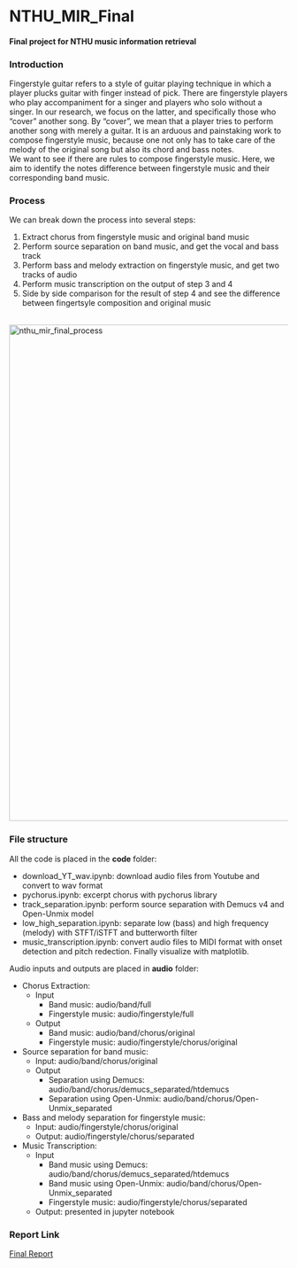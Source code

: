 # NTHU_MIR_Final
#### Final project for NTHU music information retrieval

### Introduction
Fingerstyle guitar refers to a style of guitar playing technique in which a player plucks guitar with finger instead of pick. There are fingerstyle players who play accompaniment for a singer and players who solo without a singer.  In our research, we focus on the latter, and specifically those who “cover” another song. By “cover”, we mean that a player tries to perform another song with merely a guitar. It is an arduous and painstaking work to compose fingerstyle music, because one not only has to take care of the melody of the original song but also its chord and bass notes. \
We want to see if there are rules to compose fingerstyle music. Here, we aim to identify the notes difference between fingerstyle music and their corresponding band music.

### Process
We can break down the process into several steps:
1. Extract chorus from fingerstyle music and original band music
2. Perform source separation on band music, and get the vocal and bass track
3. Perform bass and melody extraction on fingerstyle music, and get two tracks of audio
4. Perform music transcription on the output of step 3 and 4
5. Side by side comparison for the result of step 4 and see the difference between fingertsyle composition and original music
<br>
<img width="896" alt="nthu_mir_final_process" src="https://github.com/pakapoo/NTHU_MIR_Final/assets/45991312/df05de77-b5d5-4130-8865-e4301e4d1569">

### File structure
All the code is placed in the **code** folder:
* download_YT_wav.ipynb: download audio files from Youtube and convert to wav format
* pychorus.ipynb: excerpt chorus with pychorus library
* track_separation.ipynb: perform source separation with Demucs v4 and Open-Unmix model
* low_high_separation.ipynb: separate low (bass) and high frequency (melody) with STFT/iSTFT and butterworth filter
* music_transcription.ipynb: convert audio files to MIDI format with onset detection and pitch redection. Finally visualize with matplotlib.

Audio inputs and outputs are placed in **audio** folder:
* Chorus Extraction:
  - Input
    - Band music: audio/band/full
    - Fingerstyle music: audio/fingerstyle/full
  - Output
    - Band music: audio/band/chorus/original
    - Fingerstyle music: audio/fingerstyle/chorus/original
* Source separation for band music:
  - Input: audio/band/chorus/original
  - Output
    - Separation using Demucs: audio/band/chorus/demucs_separated/htdemucs
    - Separation using Open-Unmix: audio/band/chorus/Open-Unmix_separated
* Bass and melody separation for fingerstyle music:
  - Input: audio/fingerstyle/chorus/original
  - Output: audio/fingerstyle/chorus/separated
* Music Transcription:
  - Input
    - Band music using Demucs: audio/band/chorus/demucs_separated/htdemucs
    - Band music using Open-Unmix: audio/band/chorus/Open-Unmix_separated
    - Fingerstyle music: audio/fingerstyle/chorus/separated
  - Output: presented in jupyter notebook

### Report Link
[Final Report](Team%2010_Comparison%20Between%20Fingerstyle%20Composition%20and%20its%20Corresponding%20Band%20Music.pdf)
